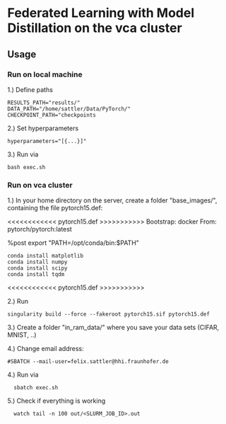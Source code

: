 # Federated Learning with Model Distillation on the vca cluster


## Usage

### Run on local machine

1.) Define paths

	RESULTS_PATH="results/"
	DATA_PATH="/home/sattler/Data/PyTorch/"
	CHECKPOINT_PATH="checkpoints
  
2.) Set hyperparameters
  
    hyperparameters="[{...}]"

3.) Run via

    bash exec.sh

### Run on vca cluster


1.) In your home directory on the server, create a folder "base_images/", containing the file pytorch15.def:

<<<<<<<<<<<< pytorch15.def >>>>>>>>>>>
Bootstrap: docker
From: pytorch/pytorch:latest

%post
    export "PATH=/opt/conda/bin:$PATH"

    conda install matplotlib
    conda install numpy
    conda install scipy
    conda install tqdm
<<<<<<<<<<<< pytorch15.def >>>>>>>>>>>

2.) Run

    singularity build --force --fakeroot pytorch15.sif pytorch15.def
    
    
3.) Create a folder "in_ram_data/" where you save your data sets (CIFAR, MNIST, ..)

4.) Change email address:

    #SBATCH --mail-user=felix.sattler@hhi.fraunhofer.de

4.) Run via

      sbatch exec.sh
     
5.) Check if everything is working    

      watch tail -n 100 out/<SLURM_JOB_ID>.out 
